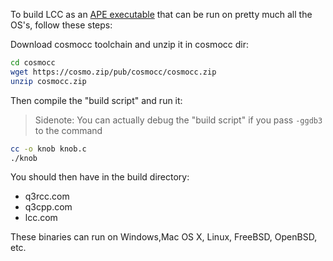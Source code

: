 To build LCC as an [APE executable](https://justine.lol/ape.html) that can be run on pretty much all the OS's, follow these steps:


Download cosmocc toolchain and unzip it in cosmocc dir:

```sh
cd cosmocc
wget https://cosmo.zip/pub/cosmocc/cosmocc.zip
unzip cosmocc.zip
```

Then compile the "build script" and run it:
> Sidenote: You can actually debug the "build script" if you pass `-ggdb3` to the command
```sh
cc -o knob knob.c
./knob
```

You should then have in the build directory:
- q3rcc.com
- q3cpp.com
- lcc.com

These binaries can run on Windows,Mac OS X, Linux, FreeBSD, OpenBSD, etc.